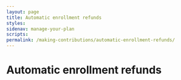 ```yaml
---
layout: page
title: Automatic enrollment refunds
styles:
sidenav: manage-your-plan
scripts:
permalink: /making-contributions/automatic-enrollment-refunds/
---
```


# Automatic enrollment refunds
